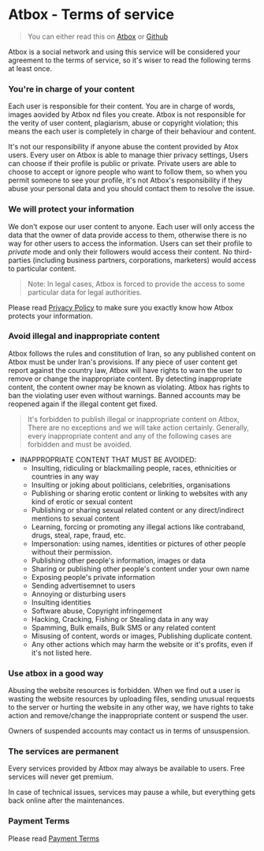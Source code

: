Atbox - Terms of service
======================

>You can either read this on [Atbox](https://atbox.io/legal/tos) or [Github](https://github.com/Atbox/legal/tree/master/terms-of-service)

Atbox is a social network and using this service will be considered your agreement to the terms of service, so it's wiser to read the following terms at least once.

### You're in charge of your content ###

Each user is responsible for their content. You are in charge of words, images aovided by Atbox nd files you create. Atbox is not responsible for the verity of user content, plagiarism, abuse or copyright violation; this means the each user is completely in charge of their behaviour and content.

It's not our responsibility if anyone abuse the content provided by Atox users. Every user on Atbox is able to manage thier privacy settings, Users can choose if their profile is public or private. Private users are able to choose to accept or ignore people who want to follow them, so when you permit someone to see your profile, it's not Atbox's responsibility if they abuse your personal data and you should contact them to resolve the issue.

### We will protect your information ###

We don't expose our user content to anyone. Each user will only access the data that the owner of data provide access to them, otherwise there is no way for other users to access the information. Users can set their profile to *private* mode and only their followers would access their content. No third-parties (including business partners, corporations, marketers) would access to particular content.

> Note: In legal cases, Atbox is forced to provide the access to some particular data for legal authorities.

Please read [Privacy Policy](https://github.com/Atbox/legal/tree/master/privacy-policy) to make sure you exactly know how Atbox protects your information.

### Avoid illegal and inappropriate content ###

Atbox follows the rules and constitution of Iran, so any published content on Atbox must be under Iran's provisions. If any piece of user content get report against the country law, Atbox will have rights to warn the user to remove or change the inappropriate content. By detecting inappropriate content, the content owner may be known as violating. Atbox has rights to ban the violating user even without warnings. Banned accounts may be reopened again if the illegal content get fixed.

> It's forbidden to publish illegal or inappropriate content on Atbox, There are no exceptions and we will take action certainly. Generally, every inappropriate content and any of the following cases are forbidden and must be avoided.


* INAPPROPRIATE CONTENT THAT MUST BE AVOIDED:
  * Insulting, ridiculing or blackmailing people, races, ethnicities or countries in any way
  * Insulting or joking about politicians, celebrities, organisations
  * Publishing or sharing erotic content or linking to websites with any kind of erotic or sexual content
  * Publishing or sharing sexual related content or any direct/indirect mentions to sexual content
  * Learning, forcing or promoting any illegal actions like contraband, drugs, steal, rape, fraud, etc.
  * Impersonation: using names, identities or pictures of other people without their permission.
  * Publishing other people's information, images or data
  * Sharing or publishing other people's content under your own name
  * Exposing people's private information
  * Sending advertisemnet to users
  * Annoying or disturbing users
  * Insulting identities
  * Software abuse, Copyright infringement
  * Hacking, Cracking, Fishing or Stealing data in any way
  * Spamming, Bulk emails, Bulk SMS or any related content
  * Misusing of content, words or images, Publishing duplicate content.
  * Any other actions which may harm the website or it's profits, even if it's not listed here.

### Use atbox in a good way ###

Abusing the website resources is forbidden. When we find out a user is wasting the website resources by uploading files, sending unusual requests to the server or hurting the website in any other way, we have rights to take action and remove/change the inappropriate content or suspend the user.

Owners of suspended accounts may contact us in terms of unsuspension.

### The services are permanent ###

Every services provided by Atbox may always be available to users. Free services will never get premium.

In case of technical issues, services may pause a while, but everything gets back online after the maintenances.

### Payment Terms ###

Please read [Payment Terms](https://github.com/Atbox/legal/tree/master/payment-terms)
